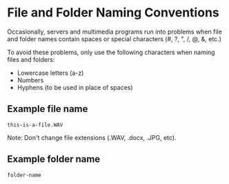 # File and Folder Naming Conventions

Occasionally, servers and multimedia programs run into problems when file and folder names contain spaces or special characters \(\#, ?, ", \/, @, &, etc.\)

To avoid these problems, only use the following characters when naming files and folders:

* Lowercase letters \(a-z\)
* Numbers
* Hyphens \(to be used in place of spaces\)

## Example file name

`this-is-a-file.WAV`

Note: Don't change file extensions \(.WAV, .docx, .JPG, etc\).

## Example folder name

`folder-name`

